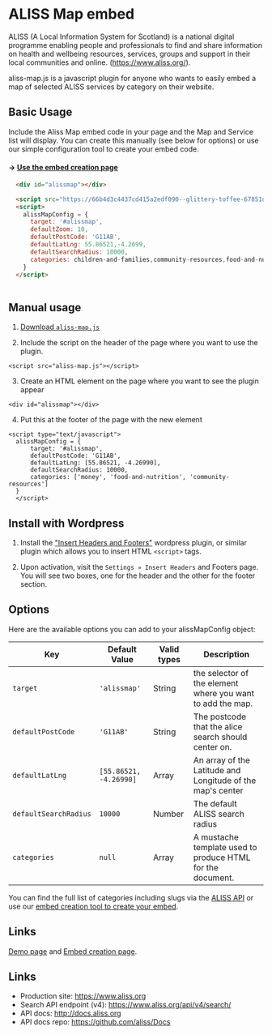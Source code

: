 # ALISS Map embed

ALISS (A Local Information System for Scotland) is a national digital programme enabling people and professionals to find and share information on health and wellbeing resources, services, groups and support in their local communities and online. (https://www.aliss.org/).

aliss-map.js is a javascript plugin for anyone who wants to easily embed a map of selected ALISS services by category on their website. 

## Basic Usage
Include the Aliss Map embed code in your page and the Map and Service list will display. You can create this manually (see below for options) or use our simple configuration tool to create your embed code.

#### &rarr; [Use the embed creation page](https://66b4d3c4437cd415a2edf090--glittery-toffee-67851d.netlify.app/dist/index.html)

```html
  <div id="alissmap"></div>

  <script src="https://66b4d3c4437cd415a2edf090--glittery-toffee-67851d.netlify.app/demo/aliss-map.js" type="text/javascript" defer></script>
  <script>  
    alissMapConfig = {
      target: '#alissmap',
      defaultZoom: 10,
      defaultPostCode: 'G11AB',
      defaultLatLng: 55.86521,-4.2699,
      defaultSearchRadius: 10000,
      categories: children-and-families,community-resources,food-and-nutrition
    }
  </script>
  
```

## Manual usage

1. <a href="https://github.com/stuh/aliss-map/blob/master/demo/aliss-map.js" download>Download `aliss-map.js`</a>

2. Include the script on the header of the page where you want to use the plugin.

```
<script src="aliss-map.js"></script>
```

3. Create an HTML element on the page where you want to see the plugin appear

```
<div id="alissmap"></div>
```

4. Put this at the footer of the page with the new element

```
<script type="text/javascript">
  alissMapConfig = {
      target: '#alissmap',
      defaultPostCode: 'G11AB',
      defaultLatLng: [55.86521, -4.26990],
      defaultSearchRadius: 10000,
      categories: ['money', 'food-and-nutrition', 'community-resources']
  }
  </script>
```


## Install with Wordpress

1. Install the ["Insert Headers and Footers"](https://wordpress.org/plugins/insert-headers-and-footers/) wordpress plugin, or similar plugin which allows you to insert HTML `<script>` tags.

2. Upon activation, visit the `Settings » Insert Headers` and Footers page. You will see two boxes, one for the header and the other for the footer section.


## Options

Here are the available options you can add to your alissMapConfig object:

| Key  | Default Value  | Valid types | Description  |
|---|---|---|---|
| `target` | `'alissmap'` | String | the selector of the element where you want to add the map. |
| `defaultPostCode` | `'G11AB'` | String | The postcode that the alice search should center on. |
| `defaultLatLng` | `[55.86521, -4.26990]` | Array | An array of the Latitude and Longitude of the map's center |
| `defaultSearchRadius` | `10000` | Number | The default ALISS search radius |
| `categories` | `null` | Array | A mustache template used to produce HTML for the document. |

You can find the full list of categories including slugs via the [ALISS API](https://www.aliss.org/api/v4/categories/) or use our [embed creation tool to create your embed](https://66b4d3c4437cd415a2edf090--glittery-toffee-67851d.netlify.app/dist/index.html).


## Links

[Demo page](https://66b4d3c4437cd415a2edf090--glittery-toffee-67851d.netlify.app/demo/) and [Embed creation page](https://66b4d3c4437cd415a2edf090--glittery-toffee-67851d.netlify.app/dist/index.html).


## Links

- Production site: https://www.aliss.org
- Search API endpoint (v4): https://www.aliss.org/api/v4/search/
- API docs: http://docs.aliss.org
- API docs repo: https://github.com/aliss/Docs